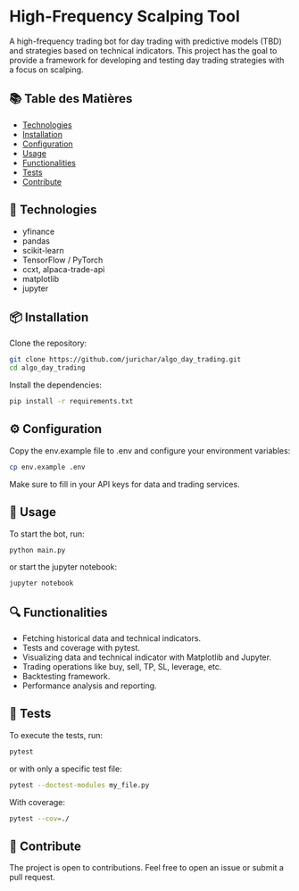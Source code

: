 # High-Frequency Scalping Tool

A high-frequency trading bot for day trading with predictive models (TBD) and strategies based on technical indicators.
This project has the goal to provide a framework for developing and testing day trading strategies with a focus on scalping.

## 📚 Table des Matières

- [Technologies](#-technologies)
- [Installation](#-installation)
- [Configuration](#️-configuration)
- [Usage](#-usage)
- [Functionalities](#-functionalities)
- [Tests](#-tests)
- [Contribute](#-contribute)

## 🚀 Technologies

- yfinance
- pandas
- scikit-learn
- TensorFlow / PyTorch
- ccxt, alpaca-trade-api
- matplotlib
- jupyter

## 📦 Installation

Clone the repository:

```bash
git clone https://github.com/jurichar/algo_day_trading.git
cd algo_day_trading
```

Install the dependencies:

```bash
pip install -r requirements.txt
```

## ⚙️ Configuration

Copy the env.example file to .env and configure your environment variables:

```bash
cp env.example .env
```

Make sure to fill in your API keys for data and trading services.

## 🏃 Usage

To start the bot, run:

```bash
python main.py
```

or start the jupyter notebook:

```bash
jupyter notebook
```

## 🔍 Functionalities

- Fetching historical data and technical indicators.
- Tests and coverage with pytest.
- Visualizing data and technical indicator with Matplotlib and Jupyter.
- Trading operations like buy, sell, TP, SL, leverage, etc.
- Backtesting framework.
- Performance analysis and reporting.

## 🧪 Tests

To execute the tests, run:

```bash
pytest
```

or with only a specific test file:

```bash
pytest --doctest-modules my_file.py
```

With coverage:

```bash
pytest --cov=./
```

## 🤝 Contribute

The project is open to contributions. Feel free to open an issue or submit a pull request.
